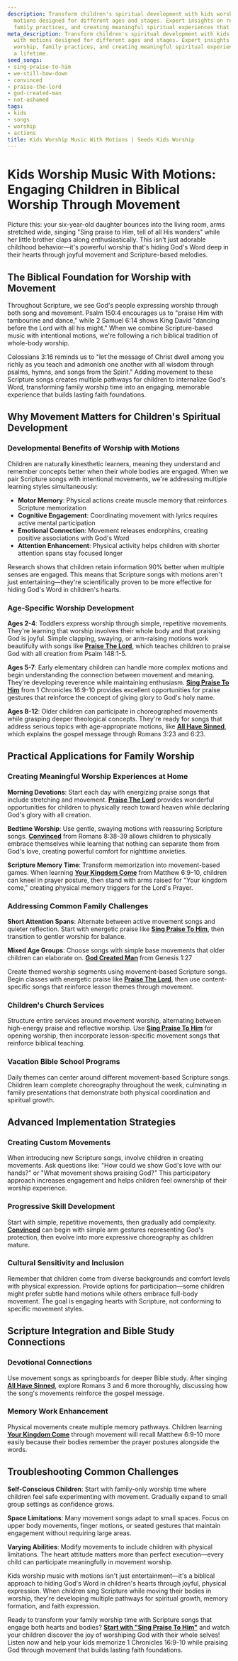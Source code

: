 ```yaml
---
description: Transform children's spiritual development with kids worship music with
  motions designed for different ages and stages. Expert insights on reverent worship,
  family practices, and creating meaningful spiritual experiences that last a lifetime.
meta_description: Transform children's spiritual development with kids worship music
  with motions designed for different ages and stages. Expert insights on reverent
  worship, family practices, and creating meaningful spiritual experiences that last
  a lifetime.
seed_songs:
- sing-praise-to-him
- we-still-bow-down
- convinced
- praise-the-lord
- god-created-man
- not-ashamed
tags:
- kids
- songs
- worship
- actions
title: Kids Worship Music With Motions | Seeds Kids Worship
---
```

# Kids Worship Music With Motions: Engaging Children in Biblical Worship Through Movement

Picture this: your six-year-old daughter bounces into the living room, arms stretched wide, singing "Sing praise to Him, tell of all His wonders" while her little brother claps along enthusiastically. This isn't just adorable childhood behavior—it's powerful worship that's hiding God's Word deep in their hearts through joyful movement and Scripture-based melodies.

## The Biblical Foundation for Worship with Movement

Throughout Scripture, we see God's people expressing worship through both song and movement. Psalm 150:4 encourages us to "praise Him with tambourine and dance," while 2 Samuel 6:14 shows King David "dancing before the Lord with all his might." When we combine Scripture-based music with intentional motions, we're following a rich biblical tradition of whole-body worship.

Colossians 3:16 reminds us to "let the message of Christ dwell among you richly as you teach and admonish one another with all wisdom through psalms, hymns, and songs from the Spirit." Adding movement to these Scripture songs creates multiple pathways for children to internalize God's Word, transforming family worship time into an engaging, memorable experience that builds lasting faith foundations.

## Why Movement Matters for Children's Spiritual Development

### Developmental Benefits of Worship with Motions

Children are naturally kinesthetic learners, meaning they understand and remember concepts better when their whole bodies are engaged. When we pair Scripture songs with intentional movements, we're addressing multiple learning styles simultaneously:

- **Motor Memory**: Physical actions create muscle memory that reinforces Scripture memorization
- **Cognitive Engagement**: Coordinating movement with lyrics requires active mental participation
- **Emotional Connection**: Movement releases endorphins, creating positive associations with God's Word
- **Attention Enhancement**: Physical activity helps children with shorter attention spans stay focused longer

Research shows that children retain information 90% better when multiple senses are engaged. This means that Scripture songs with motions aren't just entertaining—they're scientifically proven to be more effective for hiding God's Word in children's hearts.

### Age-Specific Worship Development

**Ages 2-4**: Toddlers express worship through simple, repetitive movements. They're learning that worship involves their whole body and that praising God is joyful. Simple clapping, swaying, or arm-raising motions work beautifully with songs like **[Praise The Lord](https://seedskidsworship.com/product/praise-the-lord-psalm-1451-5/)**, which teaches children to praise God with all creation from Psalm 148:1-5.

**Ages 5-7**: Early elementary children can handle more complex motions and begin understanding the connection between movement and meaning. They're developing reverence while maintaining enthusiasm. **[Sing Praise To Him](https://seedskidsworship.com/product/sing-praise-to-him-1-chronicles-169/)** from 1 Chronicles 16:9-10 provides excellent opportunities for praise gestures that reinforce the concept of giving glory to God's holy name.

**Ages 8-12**: Older children can participate in choreographed movements while grasping deeper theological concepts. They're ready for songs that address serious topics with age-appropriate motions, like **[All Have Sinned](https://seedskidsworship.com/product/all-have-sinned-romans-323-623-2/)**, which explains the gospel message through Romans 3:23 and 6:23.

## Practical Applications for Family Worship

### Creating Meaningful Worship Experiences at Home

**Morning Devotions**: Start each day with energizing praise songs that include stretching and movement. **[Praise The Lord](https://seedskidsworship.com/product/praise-the-lord-psalm-1451-5/)** provides wonderful opportunities for children to physically reach toward heaven while declaring God's glory with all creation.

**Bedtime Worship**: Use gentle, swaying motions with reassuring Scripture songs. **[Convinced](https://seedskidsworship.com/product/convinced-romans-838-39-3/)** from Romans 8:38-39 allows children to physically embrace themselves while learning that nothing can separate them from God's love, creating powerful comfort for nighttime anxieties.

**Scripture Memory Time**: Transform memorization into movement-based games. When learning **[Your Kingdom Come](https://seedskidsworship.com/product/your-kingdom-come-matthew-69-10-esv/)** from Matthew 6:9-10, children can kneel in prayer posture, then stand with arms raised for "Your kingdom come," creating physical memory triggers for the Lord's Prayer.

### Addressing Common Family Challenges

**Short Attention Spans**: Alternate between active movement songs and quieter reflection. Start with energetic praise like **[Sing Praise To Him](https://seedskidsworship.com/product/sing-praise-to-him-1-chronicles-169/)**, then transition to gentler worship for balance.

**Mixed Age Groups**: Choose songs with simple base movements that older children can elaborate on. **[God Created Man](https://seedskidsworship.com/product/god-created-man-genesis-127/)** from Genesis 1:27

Create themed worship segments using movement-based Scripture songs. Begin classes with energetic praise like **[Praise The Lord](https://seedskidsworship.com/product/praise-the-lord-psalm-1451-5/)**, then use content-specific songs that reinforce lesson themes through movement.

### Children's Church Services

Structure entire services around movement worship, alternating between high-energy praise and reflective worship. Use **[Sing Praise To Him](https://seedskidsworship.com/product/sing-praise-to-him-1-chronicles-169/)** for opening worship, then incorporate lesson-specific movement songs that reinforce biblical teaching.

### Vacation Bible School Programs

Daily themes can center around different movement-based Scripture songs. Children learn complete choreography throughout the week, culminating in family presentations that demonstrate both physical coordination and spiritual growth.

## Advanced Implementation Strategies

### Creating Custom Movements

When introducing new Scripture songs, involve children in creating movements. Ask questions like: "How could we show God's love with our hands?" or "What movement shows praising God?" This participatory approach increases engagement and helps children feel ownership of their worship experience.

### Progressive Skill Development

Start with simple, repetitive movements, then gradually add complexity. **[Convinced](https://seedskidsworship.com/product/convinced-romans-838-39-3/)** can begin with simple arm gestures representing God's protection, then evolve into more expressive choreography as children mature.

### Cultural Sensitivity and Inclusion

Remember that children come from diverse backgrounds and comfort levels with physical expression. Provide options for participation—some children might prefer subtle hand motions while others embrace full-body movement. The goal is engaging hearts with Scripture, not conforming to specific movement styles.

## Scripture Integration and Bible Study Connections

### Devotional Connections

Use movement songs as springboards for deeper Bible study. After singing **[All Have Sinned](https://seedskidsworship.com/product/all-have-sinned-romans-323-623-2/)**, explore Romans 3 and 6 more thoroughly, discussing how the song's movements reinforce the gospel message.

### Memory Work Enhancement

Physical movements create multiple memory pathways. Children learning **[Your Kingdom Come](https://seedskidsworship.com/product/your-kingdom-come-matthew-69-10-esv/)** through movement will recall Matthew 6:9-10 more easily because their bodies remember the prayer postures alongside the words.

## Troubleshooting Common Challenges

**Self-Conscious Children**: Start with family-only worship time where children feel safe experimenting with movement. Gradually expand to small group settings as confidence grows.

**Space Limitations**: Many movement songs adapt to small spaces. Focus on upper body movements, finger motions, or seated gestures that maintain engagement without requiring large areas.

**Varying Abilities**: Modify movements to include children with physical limitations. The heart attitude matters more than perfect execution—every child can participate meaningfully in movement worship.

Kids worship music with motions isn't just entertainment—it's a biblical approach to hiding God's Word in children's hearts through joyful, physical expression. When children sing Scripture while moving their bodies in worship, they're developing multiple pathways for spiritual growth, memory formation, and faith expression.

Ready to transform your family worship time with Scripture songs that engage both hearts and bodies? **[Start with "Sing Praise To Him"](https://seedskidsworship.com/product/sing-praise-to-him-1-chronicles-169/)** and watch your children discover the joy of worshiping God with their whole selves! Listen now and help your kids memorize 1 Chronicles 16:9-10 while praising God through movement that builds lasting faith foundations.

<script type="application/ld+json">
{
  "@context": "https://schema.org",
  "@type": "Article",
  "headline": "Kids Worship Music With Motions",
  "author": {
    "@type": "Organization",
    "name": "Seeds Kids Worship"
  },
  "publisher": {
    "@type": "Organization",
    "name": "Seeds Kids Worship",
    "logo": {
      "@type": "ImageObject",
      "url": "https://seedskidsworship.com/logo.png"
    }
  },
  "datePublished": "2025-09-05T15:40:45.702314",
  "dateModified": "2025-09-05T15:40:45.702339",
  "description": "Transform children's spiritual development with kids worship music with motions designed for different ages and stages. Expert insights on reverent worship, fam",
  "mainEntityOfPage": {
    "@type": "WebPage",
    "@id": "https://seedskidsworship.com/activities/kids-worship-music-with-motions/"
  }
}
</script>

<script type="application/ld+json">
{
  "@context": "https://schema.org",
  "@type": "Product",
  "name": "Sing Praise To Him",
  "description": "Uplifting praise song teaching children to sing praise and glory in God's holy name from 1 Chronicles 16
